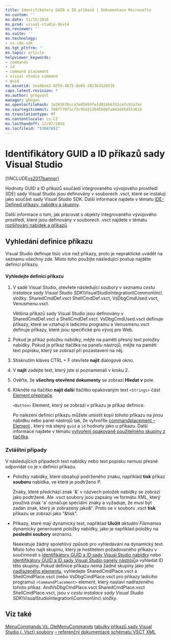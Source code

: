```yaml
---
title: Identifikátory GUID a ID příkazů | Dokumentace Microsoftu
ms.custom: ''
ms.date: 11/15/2016
ms.prod: visual-studio-dev14
ms.reviewer: ''
ms.suite: ''
ms.technology:
- vs-ide-sdk
ms.tgt_pltfrm: ''
ms.topic: article
helpviewer_keywords:
- commands
- id
- command placement
- visual studio command
- guid
ms.assetid: 2ea4bee2-0259-4675-8e65-2023b312b516
caps.latest.revision: 7
ms.author: gregvanl
manager: ghogen
ms.openlocfilehash: 1e263678cca7e85993fefd01866352cafc83a74c
ms.sourcegitcommit: 708f77071c73c95d212645b00fa943d45d35361b
ms.translationtype: MT
ms.contentlocale: cs-CZ
ms.lasthandoff: 12/07/2018
ms.locfileid: "53047652"
---
```

# <a name="guids-and-ids-of-visual-studio-commands"></a>Identifikátory GUID a ID příkazů sady Visual Studio
[!INCLUDE[vs2017banner](../../includes/vs2017banner.md)]

Hodnoty GUID a ID příkazů součástí integrovaného vývojového prostředí (IDE) sady Visual Studio jsou definovány v souborech .vsct, které se instalují jako součást sady Visual Studio SDK. Další informace najdete v tématu [IDE-Defined příkazy, nabídky a skupiny](../../extensibility/internals/ide-defined-commands-menus-and-groups.md).

 Další informace o tom, jak pracovat s objekty integrovaného vývojového prostředí, které jsou definovány v souborech .vsct najdete v tématu [rozšiřování nabídek a příkazů](../../extensibility/extending-menus-and-commands.md).

## <a name="finding-a-command-definition"></a>Vyhledání definice příkazu
 Visual Studio definuje tisíc více než příkazy, proto je nepraktické uvádět na seznamu všechny zde. Místo toho použijte následující postup najděte definici příkazu.

#### <a name="to-locate-a-command-definition"></a>Vyhledejte definici příkazu

1. V sadě Visual Studio, otevřete následující soubory v seznamu *cestu instalace sady Visual Studio SDK*\VisualStudioIntegration\Common\Inc\ složky: SharedCmdDef.vsct ShellCmdDef.vsct, VsDbgCmdUsed.vsct, Venusmenu.vsct.

    Většina příkazů sady Visual Studio jsou definovány v SharedCmdDef.vsct a ShellCmdDef.vsct. VsDbgCmdUsed.vsct definuje příkazy, které se vztahují k ladicímu programu a Venusmenu.vsct definuje příkazy, které jsou specifické pro vývoj pro Web.

2. Pokud je příkaz položku nabídky, mějte na paměti přesný text položky nabídky. Pokud je příkaz tlačítka na panelu nástrojů, mějte na paměti text popisku, který se zobrazí při pozastavení na něj.

3. Stisknutím kláves CTRL + F otevřete **najít** dialogové okno.

4. V **najít** zadejte text, který jste si poznamenali v kroku 2.

5. Ověřte, že **všechny otevřené dokumenty** se zobrazí **Hledat v** pole.

6. Klikněte na tlačítko **najít další** tlačítko opakovaným text `<Strings>` část [Element přepínače](../../extensibility/button-element.md).

    `<Button>` Element, který se zobrazí v příkazu je příkaz definice.

   Po nalezení definici příkazu můžete umístit kopii tohoto příkazu na jinou nabídku nebo panel nástrojů tak, že vytvoříte [commandplacement – Element](../../extensibility/commandplacement-element.md) , který má stejný `guid` a `id` hodnoty jako u příkazu. Další informace najdete v tématu [vytvoření opakovaně použitelného skupiny z tlačítka](../../extensibility/creating-reusable-groups-of-buttons.md).

### <a name="special-cases"></a>Zvláštní případy
 V následujících případech text nabídky nebo text popisku nemusí přesně odpovídat co je v definici příkazu.

-   Položky nabídky, které obsahují podrženého znaku, například **tisk** příkaz **souboru** nabídka, ve které je podtrženo P.

     Znaky, které předchází znak '&' v názvech položek nabídky se zobrazí jako podtržené. Ale .vsct soubory jsou zapsány ve formátu XML, který používá znak 'a' označuje speciální znaky a vyžaduje, že musí být zadán znak, který je zobrazený jako&amp;". Proto se v souboru .vsct **tisk** příkazu se zobrazí jako "&amp;tisk".

-   Příkazy, které mají dynamický text, například **Uložit** *aktuální Filename*a dynamicky generované položky nabídky, jako je například položky na **poslední soubory** seznamu.

     Neexistuje žádný spolehlivý způsob pro vyhledávání na dynamický text. Místo toho najít skupinu, který je hostitelem požadovaného příkazu v součinnosti s [identifikátory GUID a ID sady Visual Studio nabídky](../../extensibility/internals/guids-and-ids-of-visual-studio-menus.md) nebo [identifikátory GUID a ID sady Visual Studio panely nástrojů](../../extensibility/internals/guids-and-ids-of-visual-studio-toolbars.md)a vyhledat ID této skupiny. Pokud definice příkazu nemá žádné skupiny jako jeho [nadřazeného elementu](../../extensibility/parent-element.md), vyhledejte SharedCmdPlace.vsct a ShellCmdPlace.vsct (nebo VsDbgCmdPlace.vsct pro příkazy ladicího programu) `<CommandPlacement>` element, který nastaví nadřazeného tohoto příkaz. AndVsDbgCmdPlace.vsct SharedCmdPlace.vsct ShellCmdPlace.vsct, jsou v *cestu instalace sady Visual Studio SDK*\VisualStudioIntegration\Common\Inc\ složky.

## <a name="see-also"></a>Viz také
 [MenuCommands Vs. OleMenuCommands](../../misc/menucommands-vs-olemenucommands.md) [tabulky příkazů sady Visual Studio (. Vsct) soubory](../../extensibility/internals/visual-studio-command-table-dot-vsct-files.md) [– referenční dokumentace schématu VSCT XML](../../extensibility/vsct-xml-schema-reference.md)
